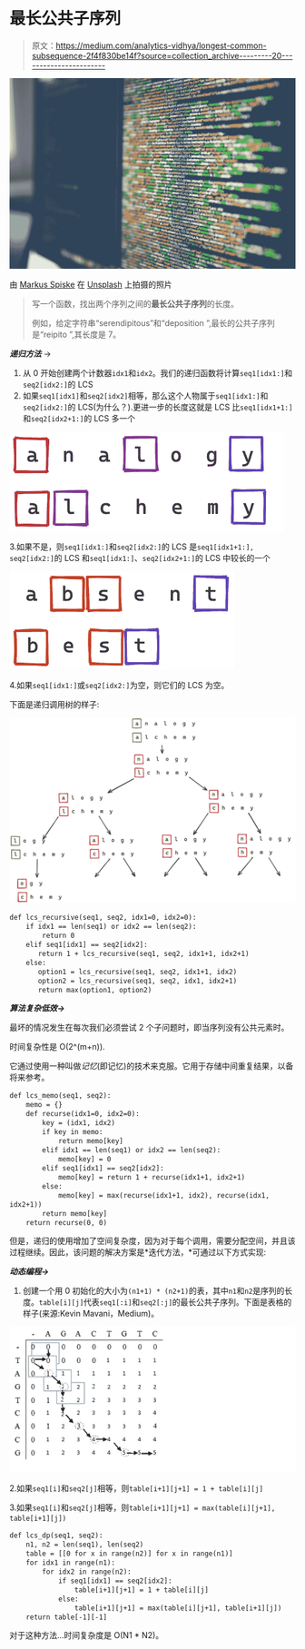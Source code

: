 # 最长公共子序列

> 原文：<https://medium.com/analytics-vidhya/longest-common-subsequence-2f4f830be14f?source=collection_archive---------20----------------------->

![](img/425b2d415d3d1631e288e0ba81c54434.png)

由 [Markus Spiske](https://unsplash.com/@markusspiske?utm_source=medium&utm_medium=referral) 在 [Unsplash](https://unsplash.com?utm_source=medium&utm_medium=referral) 上拍摄的照片

> 写一个函数，找出两个序列之间的**最长公共子序列**的长度。
> 
> 例如，给定字符串“serendipitous”和“deposition ”,最长的公共子序列是“reipito ”,其长度是 7。

***递归方法*** →

1.  从 0 开始创建两个计数器`idx1`和`idx2`。我们的递归函数将计算`seq1[idx1:]`和`seq2[idx2:]`的 LCS
2.  如果`seq1[idx1]`和`seq2[idx2]`相等，那么这个人物属于`seq1[idx1:]`和`seq2[idx2:]`的 LCS(为什么？).更进一步的长度这就是 LCS 比`seq1[idx1+1:]`和`seq2[idx2+1:]`的 LCS 多一个

![](img/bfa1d8748b1cbadf368b834d73306795.png)

3.如果不是，则`seq1[idx1:]`和`seq2[idx2:]`的 LCS 是`seq1[idx1+1:], seq2[idx2:]`的 LCS 和`seq1[idx1:]`、`seq2[idx2+1:]`的 LCS 中较长的一个

![](img/95e8b88e26608064bddb608388ba5516.png)

4.如果`seq1[idx1:]`或`seq2[idx2:]`为空，则它们的 LCS 为空。

下面是递归调用树的样子:

![](img/d2533e600fa9f904b0e51c278f879f27.png)

```
def lcs_recursive(seq1, seq2, idx1=0, idx2=0):
    if idx1 == len(seq1) or idx2 == len(seq2):
        return 0
    elif seq1[idx1] == seq2[idx2]:
       return 1 + lcs_recursive(seq1, seq2, idx1+1, idx2+1)
    else:
       option1 = lcs_recursive(seq1, seq2, idx1+1, idx2)
       option2 = lcs_recursive(seq1, seq2, idx1, idx2+1)
       return max(option1, option2)
```

***算法复杂低效→***

最坏的情况发生在每次我们必须尝试 2 个子问题时，即当序列没有公共元素时。

时间复杂性是 O(2^(m+n)).

它通过使用一种叫做*记忆*(即记忆)的技术来克服。它用于存储中间重复结果，以备将来参考。

```
def lcs_memo(seq1, seq2):
    memo = {}
    def recurse(idx1=0, idx2=0):
        key = (idx1, idx2)
        if key in memo:
            return memo[key]
        elif idx1 == len(seq1) or idx2 == len(seq2):
            memo[key] = 0
        elif seq1[idx1] == seq2[idx2]:
            memo[key] = return 1 + recurse(idx1+1, idx2+1)
        else:
            memo[key] = max(recurse(idx1+1, idx2), recurse(idx1, idx2+1))
        return memo[key]
    return recurse(0, 0)
```

但是，递归的使用增加了空间复杂度，因为对于每个调用，需要分配空间，并且该过程继续。因此，该问题的解决方案是*迭代方法，*可通过以下方式实现:

***动态编程→***

1.  创建一个用 0 初始化的大小为`(n1+1) * (n2+1)`的表，其中`n1`和`n2`是序列的长度。`table[i][j]`代表`seq1[:i]`和`seq2[:j]`的最长公共子序列。下面是表格的样子(来源:Kevin Mavani，Medium)。

![](img/774b002041277da5045091a325cb819b.png)

2.如果`seq1[i]`和`seq2[j]`相等，则`table[i+1][j+1] = 1 + table[i][j]`

3.如果`seq1[i]`和`seq2[j]`相等，则`table[i+1][j+1] = max(table[i][j+1], table[i+1][j])`

```
def lcs_dp(seq1, seq2):
    n1, n2 = len(seq1), len(seq2)
    table = [[0 for x in range(n2)] for x in range(n1)]
    for idx1 in range(n1):
        for idx2 in range(n2):
            if seq1[idx1] == seq2[idx2]:
                table[i+1][j+1] = 1 + table[i][j]
            else:
                table[i+1][j+1] = max(table[i][j+1], table[i+1][j])
    return table[-1][-1]
```

对于这种方法…时间复杂度是 O(N1 * N2)。